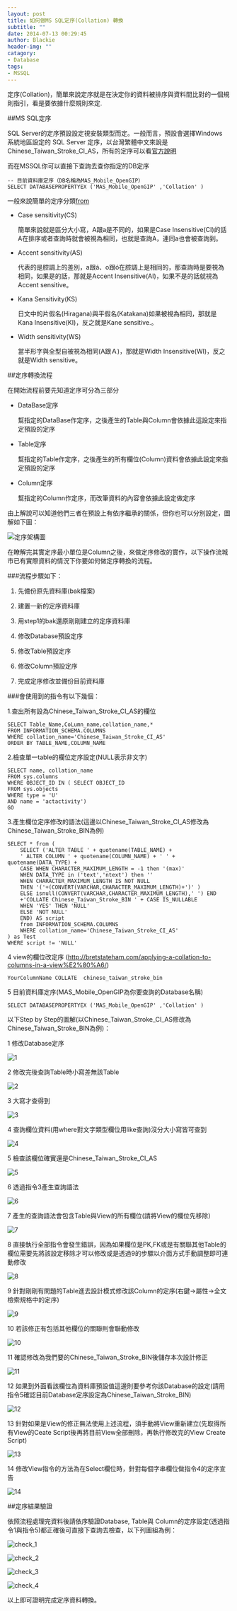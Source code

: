 ```yaml
---
layout: post
title: 如何做MS SQL定序(Collation) 轉換
subtitle: ""
date: 2014-07-13 00:29:45
author: Blackie
header-img: ""
catagory:
- Database
tags:
- MSSQL
---
```


定序(Collation)，簡單來說定序就是在決定你的資料被排序與資料間比對的一個規則指引，看是要依據什麼規則來定.

<!-- More -->

##MS SQL定序

SQL Server的定序預設設定視安裝類型而定。一般而言，預設會選擇Windows 系統地區設定的 SQL Server 定序，以台灣繁體中文來說是Chinese_Taiwan_Stroke_CI_AS，所有的定序可以看[官方說明](http://technet.microsoft.com/en-us/library/ms188046.aspx)

而在MSSQL你可以直接下查詢去查你指定的DB定序

	-- 目前資料庫定序（DB名稱為MAS_Mobile_OpenGIP）
	SELECT DATABASEPROPERTYEX ('MAS_Mobile_OpenGIP' ,'Collation' )

一般來說簡單的定序分類[from](http://www.dotblogs.com.tw/jimmyyu/archive/2009/08/30/10320.aspx)

- Case sensitivity(CS)

	簡單來說就是區分大小寫，A跟a是不同的，如果是Case Insensitive(CI)的話A在排序或者查詢時就會被視為相同，也就是查詢A，連同a也會被查詢到。

- Accent sensitivity(AS)

	代表的是腔調上的差別，a跟á、o跟ó在腔調上是相同的，那查詢時是要視為相同，如果是的話，那就是Accent Insensitive(AI)，如果不是的話就視為Accent sensitive。

- Kana Sensitivity(KS)

	日文中的片假名(Hiragana)與平假名(Katakana)如果被視為相同，那就是Kana Insensitive(KI)，反之就是Kane sensitive.。

- Width sensitivity(WS)

	當半形字與全型自被視為相同(A跟Ａ)，那就是Width Insensitive(WI)，反之就是Width sensitive。


##定序轉換流程

在開始流程前要先知道定序可分為三部分

- DataBase定序

	幫指定的DataBase作定序，之後產生的Table與Column會依據此這設定來指定預設的定序

- Table定序

	幫指定的Table作定序，之後產生的所有欄位(Column)資料會依據此設定來指定預設的定序


- Column定序

	幫指定的Column作定序，而改筆資料的內容會依據此設定做定序

由上解說可以知道他們三者在預設上有依序繼承的關係，但你也可以分別設定，圖解如下圖：

![定序架構圖](https://dl.dropboxusercontent.com/u/20925528/%E6%8A%80%E8%A1%93Blog/blogs/20130926/%E6%9E%B6%E6%A7%8B%E5%9C%96.png)

在瞭解完其實定序最小單位是Column之後，來做定序修改的實作，以下操作流城市已有實際資料的情況下你要如何做定序轉換的流程。

###流程步驟如下：

1. 先備份原先資料庫(bak檔案)

2. 建置一新的定序資料庫

3. 用step1的bak還原剛剛建立的定序資料庫

4. 修改Database預設定序

5. 修改Table預設定序

6. 修改Column預設定序

7. 完成定序修改並備份目前資料庫  

###會使用到的指令有以下幾個：

1.查出所有設為Chinese_Taiwan_Stroke_CI_AS的欄位

	SELECT Table_Name,CoLumn_name,collation_name,*
	FROM INFORMATION_SCHEMA.COLUMNS
	WHERE collation_name='Chinese_Taiwan_Stroke_CI_AS'
	ORDER BY TABLE_NAME,COLUMN_NAME


2.檢查單一table的欄位定序設定(NULL表示非文字)

	SELECT name, collation_name
	FROM sys.columns
	WHERE OBJECT_ID IN ( SELECT OBJECT_ID
	FROM sys.objects
	WHERE type = 'U'
	AND name = 'actactivity')
	GO

3.產生欄位定序修改的語法(這邊以Chinese_Taiwan_Stroke_CI_AS修改為Chinese_Taiwan_Stroke_BIN為例)

	SELECT * from (
		SELECT ('ALTER TABLE ' + quotename(TABLE_NAME) +
		' ALTER COLUMN ' + quotename(COLUMN_NAME) + ' ' + 		quotename(DATA_TYPE) +
		CASE WHEN CHARACTER_MAXIMUM_LENGTH = -1 then '(max)'
		WHEN DATA_TYPE in ('text','ntext') then ''
		WHEN CHARACTER_MAXIMUM_LENGTH IS NOT NULL
		THEN '('+(CONVERT(VARCHAR,CHARACTER_MAXIMUM_LENGTH)+')' )
		ELSE isnull(CONVERT(VARCHAR,CHARACTER_MAXIMUM_LENGTH),' ') END
		+'COLLATE Chinese_Taiwan_Stroke_BIN ' + CASE IS_NULLABLE
		WHEN 'YES' THEN 'NULL'
		ELSE 'NOT NULL'
		END) AS script
		from INFORMATION_SCHEMA.COLUMNS
		WHERE collation_name='Chinese_Taiwan_Stroke_CI_AS'
	) as Test
	WHERE script != 'NULL'

4 view的欄位改定序 (http://bretstateham.com/applying-a-collation-to-columns-in-a-view%E2%80%A6/)

	YourColumnName COLLATE  chinese_taiwan_stroke_bin

5 目前資料庫定序(MAS_Mobile_OpenGIP為你要查詢的Database名稱)

	SELECT DATABASEPROPERTYEX ('MAS_Mobile_OpenGIP' ,'Collation' )


以下Step by Step的圖解(以Chinese_Taiwan_Stroke_CI_AS修改為Chinese_Taiwan_Stroke_BIN為例)：

1 修改Database定序

![1](https://dl.dropboxusercontent.com/u/20925528/%E6%8A%80%E8%A1%93Blog/blogs/20130926/1.PNG)

2 修改完後查詢Table時小寫差無該Table

![2](https://dl.dropboxusercontent.com/u/20925528/%E6%8A%80%E8%A1%93Blog/blogs/20130926/2.PNG)

3 大寫才查得到

![3](https://dl.dropboxusercontent.com/u/20925528/%E6%8A%80%E8%A1%93Blog/blogs/20130926/3.PNG)

4 查詢欄位資料(用where對文字類型欄位用like查詢)沒分大小寫皆可查到

![4](https://dl.dropboxusercontent.com/u/20925528/%E6%8A%80%E8%A1%93Blog/blogs/20130926/4.PNG)

5 檢查該欄位確實還是Chinese_Taiwan_Stroke_CI_AS

![5](https://dl.dropboxusercontent.com/u/20925528/%E6%8A%80%E8%A1%93Blog/blogs/20130926/5.PNG)

6 透過指令3產生查詢語法

![6](https://dl.dropboxusercontent.com/u/20925528/%E6%8A%80%E8%A1%93Blog/blogs/20130926/6.PNG)

7 產生的查詢語法會包含Table與View的所有欄位(請將View的欄位先移除）

![7](https://dl.dropboxusercontent.com/u/20925528/%E6%8A%80%E8%A1%93Blog/blogs/20130926/7.PNG)

8 直接執行全部指令會發生錯誤，因為如果欄位是PK,FK或是有關聯其他Table的欄位需要先將該設定移除才可以修改或是透過9的步驟以介面方式手動調整即可連動修改

![8](https://dl.dropboxusercontent.com/u/20925528/%E6%8A%80%E8%A1%93Blog/blogs/20130926/8.PNG)

9 針對剛剛有問題的Table進去設計模式修改該Column的定序(右鍵->屬性->全文檢索規格中的定序)

![9](https://dl.dropboxusercontent.com/u/20925528/%E6%8A%80%E8%A1%93Blog/blogs/20130926/9.PNG)

10 若該修正有包括其他欄位的關聯則會聯動修改

![10](https://dl.dropboxusercontent.com/u/20925528/%E6%8A%80%E8%A1%93Blog/blogs/20130926/10.PNG)

11 確認修改為我們要的Chinese_Taiwan_Stroke_BIN後儲存本次設計修正

![11](https://dl.dropboxusercontent.com/u/20925528/%E6%8A%80%E8%A1%93Blog/blogs/20130926/11.PNG)

12 如果到外面看該欄位為資料庫預設值這邊則要參考你該Database的設定(請用指令5確認目前Database定序設定為Chinese_Taiwan_Stroke_BIN)

![12](https://dl.dropboxusercontent.com/u/20925528/%E6%8A%80%E8%A1%93Blog/blogs/20130926/12.PNG)

13 針對如果是View的修正無法使用上述流程，須手動將View重新建立(先取得所有View的Ceate Script後再將目前View全部刪除，再執行修改完的View Create Script)

![13](https://dl.dropboxusercontent.com/u/20925528/%E6%8A%80%E8%A1%93Blog/blogs/20130926/13.PNG)

14 修改View指令的方法為在Select欄位時，針對每個字串欄位做指令4的定序宣告

![14](https://dl.dropboxusercontent.com/u/20925528/%E6%8A%80%E8%A1%93Blog/blogs/20130926/14.PNG)


##定序結果驗證

依照流程處理完資料後請依序驗證Database, Table與 Column的定序設定(透過指令1與指令5)都正確後可直接下查詢去檢查，以下列圖組為例：

![check_1](https://dl.dropboxusercontent.com/u/20925528/%E6%8A%80%E8%A1%93Blog/blogs/20130926/check_1.jpg)

![check_2](https://dl.dropboxusercontent.com/u/20925528/%E6%8A%80%E8%A1%93Blog/blogs/20130926/check_2.jpg)

![check_3](https://dl.dropboxusercontent.com/u/20925528/%E6%8A%80%E8%A1%93Blog/blogs/20130926/check_3.jpg)

![check_4](https://dl.dropboxusercontent.com/u/20925528/%E6%8A%80%E8%A1%93Blog/blogs/20130926/check_4.jpg)

以上即可證明完成定序資料轉換。
